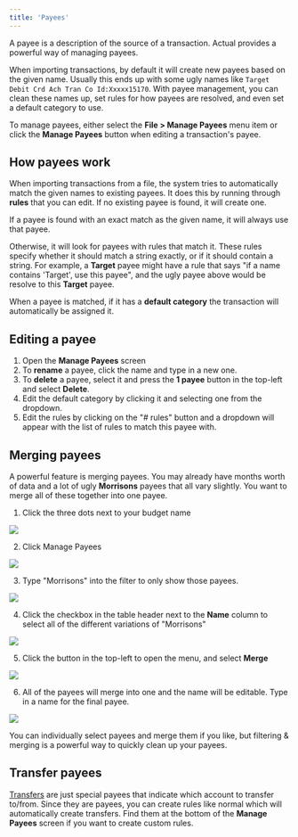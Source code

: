 ```yaml
---
title: 'Payees'
---
```


A payee is a description of the source of a transaction. Actual provides a powerful way of managing payees.

When importing transactions, by default it will create new payees based on the given name. Usually this ends up with some ugly names like `Target Debit Crd Ach Tran Co Id:Xxxxx15170`. With payee management, you can clean these names up, set rules for how payees are resolved, and even set a default category to use.

To manage payees, either select the **File > Manage Payees** menu item or click the **Manage Payees** button when editing a transaction's payee.

## How payees work

When importing transactions from a file, the system tries to automatically match the given names to existing payees. It does this by running through **rules** that you can edit. If no existing payee is found, it will create one.

If a payee is found with an exact match as the given name, it will always use that payee.

Otherwise, it will look for payees with rules that match it. These rules specify whether it should match a string exactly, or if it should contain a string. For example, a **Target** payee might have a rule that says "if a name contains 'Target', use this payee", and the ugly payee above would be resolve to this **Target** payee.

When a payee is matched, if it has a **default category** the transaction will automatically be assigned it.

## Editing a payee

1. Open the **Manage Payees** screen
2. To **rename** a payee, click the name and type in a new one.
3. To **delete** a payee, select it and press the **1 payee** button in the top-left and select **Delete**.
4. Edit the default category by clicking it and selecting one from the dropdown.
5. Edit the rules by clicking on the "# rules" button and a dropdown will appear with the list of rules to match this payee with.

## Merging payees

A powerful feature is merging payees. You may already have months worth of data and a lot of ugly **Morrisons** payees that all vary slightly. You want to merge all of these together into one payee.

1. Click the three dots next to your budget name

![](/img/BudgetOptionButton.png)

2. Click Manage Payees

![](/img/ManagingPayees.png)

3. Type "Morrisons" into the filter to only show those payees.

![](/img/Payees.png)

4. Click the checkbox in the table header next to the **Name** column to select all of the different variations of "Morrisons"

![](/img/PayeesSelected.png)

5. Click the button in the top-left to open the menu, and select **Merge**

![](/img/MergePayeesOption.png)

6. All of the payees will merge into one and the name will be editable. Type in a name for the final payee.

![](/img/PayeesMerged.png)

You can individually select payees and merge them if you like, but filtering & merging is a powerful way to quickly clean up your payees.

## Transfer payees

[Transfers](/accounts/transfers/) are just special payees that indicate which account to transfer to/from. Since they are payees, you can create rules like normal which will automatically create transfers. Find them at the bottom of the **Manage Payees** screen if you want to create custom rules.
